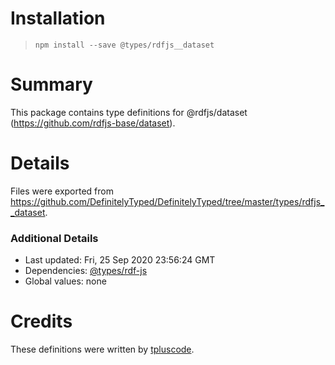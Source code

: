 # Installation
> `npm install --save @types/rdfjs__dataset`

# Summary
This package contains type definitions for @rdfjs/dataset (https://github.com/rdfjs-base/dataset).

# Details
Files were exported from https://github.com/DefinitelyTyped/DefinitelyTyped/tree/master/types/rdfjs__dataset.

### Additional Details
 * Last updated: Fri, 25 Sep 2020 23:56:24 GMT
 * Dependencies: [@types/rdf-js](https://npmjs.com/package/@types/rdf-js)
 * Global values: none

# Credits
These definitions were written by [tpluscode](https://github.com/tpluscode).

